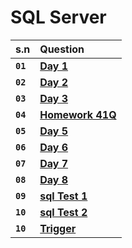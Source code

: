 # **SQL Server**

| s.n      | Question   |
| :------- | :--------- |
| **`01`** | [**Day 1**](https://github.com/nayanR3/SkillMineSQL/blob/master/files/01.%20Dec%2027.sql) |
| **`02`** | [**Day 2**](https://github.com/nayanR3/SkillMineSQL/blob/master/files/02.%20Dec%2028.sql) |
| **`03`** | [**Day 3**](https://github.com/nayanR3/SkillMineSQL/blob/master/files/03.%20Dec%2029.sql) |
| **`04`** | [**Homework 41Q**](https://github.com/nayanR3/SkillMineSQL/blob/master/files/04.%20Jan%204.sql) |
| **`05`** | [**Day 5**](https://github.com/nayanR3/SkillMineSQL/blob/master/files/05.%20Jan%205.sql) |
| **`06`** | [**Day 6**](https://github.com/nayanR3/SkillMineSQL/blob/master/files/06.%20Jan%206.sql) |
| **`07`** | [**Day 7**](https://github.com/nayanR3/SkillMineSQL/blob/master/files/07.%20Jan%209.sql) |
| **`08`** | [**Day 8**](https://github.com/nayanR3/SkillMineSQL/blob/master/files/08.%20Jan%2010.sql) |
| **`09`** | [**sql Test 1**](https://github.com/nayanR3/SkillMineSQL/blob/master/files/SQL%20Test%201.sql) |
| **`10`** | [**sql Test 2**](https://github.com/nayanR3/SkillMineSQL/blob/master/files/SQL%20Test%202.sql) |
| **`10`** | [**Trigger**](https://github.com/nayanR3/SkillMineSQL/blob/master/files/09.%20Jan%2017.sql) |
